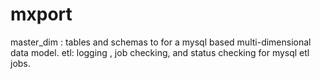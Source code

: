 mxport
======

master_dim : tables and schemas to for a mysql based multi-dimensional data model.
etl: logging , job checking, and status checking for mysql etl jobs. 

